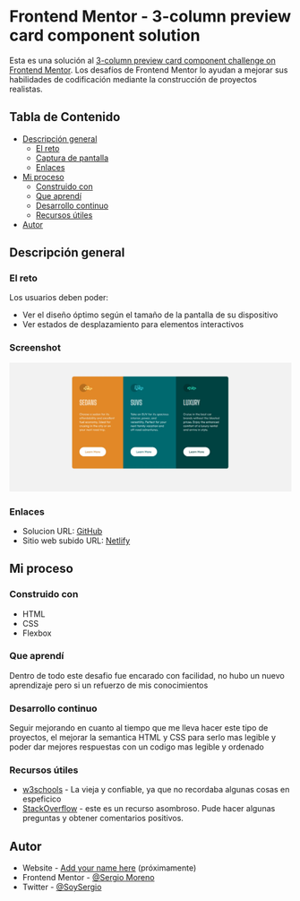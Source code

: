 # Frontend Mentor - 3-column preview card component solution

Esta es una solución al [3-column preview card component challenge on Frontend Mentor](https://www.frontendmentor.io/challenges/3column-preview-card-component-pH92eAR2-). Los desafíos de Frontend Mentor lo ayudan a mejorar sus habilidades de codificación mediante la construcción de proyectos realistas. 

## Tabla de Contenido

- [Descripción general ](#descripción-general)
  - [El reto](#el-reto)
  - [Captura de pantalla ](#captura)
  - [Enlaces](#enlaces)
- [Mi proceso](#Mi-proceso)
  - [Construido con](#construido-con)
  - [Que aprendí](#que-aprendí)
  - [Desarrollo continuo](#desarrollo-continuo)
  - [Recursos útiles](#recursos-útiles)
- [Autor](#autor)

## Descripción general 

### El reto

Los usuarios deben poder: 

- Ver el diseño óptimo según el tamaño de la pantalla de su dispositivo
- Ver estados de desplazamiento para elementos interactivos 


### Screenshot

<img src="images/screen.jpg" alt="">


### Enlaces

- Solucion URL: [GitHub](https://github.com/SergioMMoreno/3-column-preview-card-component--Solucion)
- Sitio web subido URL: [Netlify](https://happy-mahavira-37d8cb.netlify.app/)

## Mi proceso

### Construido con 

- HTML
- CSS
- Flexbox

### Que aprendí

Dentro de todo este desafio fue encarado con facilidad, no hubo un nuevo aprendizaje pero si un refuerzo de mis conocimientos


### Desarrollo continuo

Seguir mejorando en cuanto al tiempo que me lleva hacer este tipo de proyectos, el mejorar la semantica HTML y CSS para serlo mas legible y poder dar mejores respuestas con un codigo mas legible y ordenado


### Recursos útiles

- [w3schools](https://www.w3schools.com/) - La vieja y confiable, ya que no recordaba algunas cosas en espeficico
- [StackOverflow](https://stackoverflow.com/) - este es un recurso asombroso. Pude hacer algunas preguntas y obtener comentarios positivos.


## Autor

- Website - [Add your name here](https://www.your-site.com) (próximamente)
- Frontend Mentor - [@Sergio Moreno](https://www.frontendmentor.io/profile/SergioMMoreno)
- Twitter - [@SoySergio](https://twitter.com/SoyNeroo)
